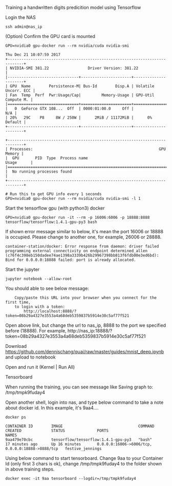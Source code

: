 Training a handwritten digits predicition model using Tensorflow

Login the NAS
```
ssh admin@nas_ip
```

(Option) Confirm the GPU card is mounted
```
GPU=nvidia0 gpu-docker run --rm nvidia/cuda nvidia-smi

Thu Dec 21 10:07:59 2017
+-----------------------------------------------------------------------------+
| NVIDIA-SMI 381.22                 Driver Version: 381.22                    |
|-------------------------------+----------------------+----------------------+
| GPU  Name        Persistence-M| Bus-Id        Disp.A | Volatile Uncorr. ECC |
| Fan  Temp  Perf  Pwr:Usage/Cap|         Memory-Usage | GPU-Util  Compute M. |
|===============================+======================+======================|
|   0  GeForce GTX 108...  Off  | 0000:01:00.0     Off |                  N/A |
| 20%   29C    P8     8W / 250W |      2MiB / 11172MiB |      0%      Default |
+-------------------------------+----------------------+----------------------+

+-----------------------------------------------------------------------------+
| Processes:                                                       GPU Memory |
|  GPU       PID  Type  Process name                               Usage      |
|=============================================================================|
|  No running processes found                                                 |
+-----------------------------------------------------------------------------+

# Run this to get GPU info every 1 seconds
GPU=nvidia0 gpu-docker run --rm nvidia/cuda nvidia-smi -l 1
```

Start the tensorflow gpu (with python3) docker
```
GPU=nvidia0 gpu-docker run -it --rm -p 16006:6006 -p 18888:8888 tensorflow/tensorflow:1.4.1-gpu-py3 bash
```

If shown error message similar to below, it's mean the port 16006 or 18888 is occupied. Please change to another one, for example, 26006 or 28888.
```
container-station/docker: Error response from daemon: driver failed programming external connectivity on endpoint determined_allen (c76f4c398eb150dadee74ae1398a3339b426b29967398bb813f6fdb00e3ed6bd): Bind for 0.0.0.0:18888 failed: port is already allocated.
```

Start the jupyter
```
jupyter notebook --allow-root
```

You should able to see below message:
```
    Copy/paste this URL into your browser when you connect for the first time,
    to login with a token:
        http://localhost:8888/?token=08b29a4327e3553a4a68deb5359837b5914e30c5af77f521
```

Open above link, but change the url to nas_ip, 8888 to the port we specified before (18888). For example, http://nas_ip:18888/?token=08b29a4327e3553a4a68deb5359837b5914e30c5af77f521

Download https://github.com/dennischang/quai/raw/master/guides/mnist_deep.ipynb and upload to notebook

Open and run it (Kernel | Run All)

Tensorboard

When running the training, you can see message like Saving graph to: /tmp/tmpk9fuday4

Open another shell, login into nas, and type below command to take a note about docker id. In this example, it's 9aa4....
```
docker ps

CONTAINER ID        IMAGE                                 COMMAND             CREATED             STATUS              PORTS                                              NAMES
9aa479e70cbc        tensorflow/tensorflow:1.4.1-gpu-py3   "bash"              17 minutes ago      Up 16 minutes       0.0.0.0:16006->6006/tcp, 0.0.0.0:18888->8888/tcp   festive_jennings
```

Using below command to start tensorboard. Change 9aa to your Container Id (only first 3 chars is ok), change /tmp/tmpk9fuday4 to the folder shown in above training steps.
```
docker exec -it 9aa tensorboard --logdir=/tmp/tmpk9fuday4
```

